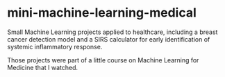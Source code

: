 # mini-machine-learning-medical
Small Machine Learning projects applied to healthcare, including a breast cancer detection model and a SIRS calculator for early identification of systemic inflammatory response.


Those projects were part of a little course on Machine Learning for Medicine that I watched.
